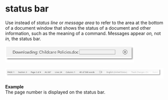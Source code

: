 # status bar

Use instead of *status line* or *message area* to refer
to the area at the bottom of a document window that shows the
status of a document and other information, such as the meaning of a
command. Messages appear *on,* not *in,* the status bar.

![](media/status-bar/1622172745.png)

![](media/status-bar/1474851511.png)

**Example**  
The page number is displayed on the status bar.
